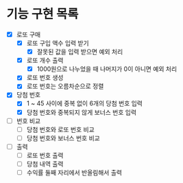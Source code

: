 # 기능 구현 목록

- [x] 로또 구매
  - [x] 로또 구입 액수 입력 받기
    - [x] 잘못된 값을 입력 받으면 예외 처리
  - [x] 로또 개수 출력
    - [x] 1000원으로 나누었을 때 나머지가 0이 아니면 예외 처리
  - [x] 로또 번호 생성
  - [x] 로또 번호는 오름차순으로 정렬
- [x] 당첨 번호
  - [x] 1 ~ 45 사이에 중복 없이 6개의 당첨 번호 입력
  - [x] 당첨 번호와 중복되지 않게 보너스 번호 입력
- [ ] 번호 비교
  - [ ] 당첨 번호와 로또 번호 비교
  - [ ] 당첨 번호와 보너스 번호 비교
- [ ] 출력
  - [ ] 로또 번호 출력
  - [ ] 당첨 내역 출력
  - [ ] 수익률 둘째 자리에서 반올림해서 출력